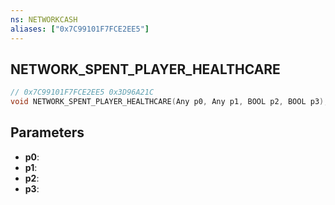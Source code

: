 ```yaml
---
ns: NETWORKCASH
aliases: ["0x7C99101F7FCE2EE5"]
---
```

## NETWORK_SPENT_PLAYER_HEALTHCARE

```c
// 0x7C99101F7FCE2EE5 0x3D96A21C
void NETWORK_SPENT_PLAYER_HEALTHCARE(Any p0, Any p1, BOOL p2, BOOL p3);
```


## Parameters
* **p0**: 
* **p1**: 
* **p2**: 
* **p3**: 

